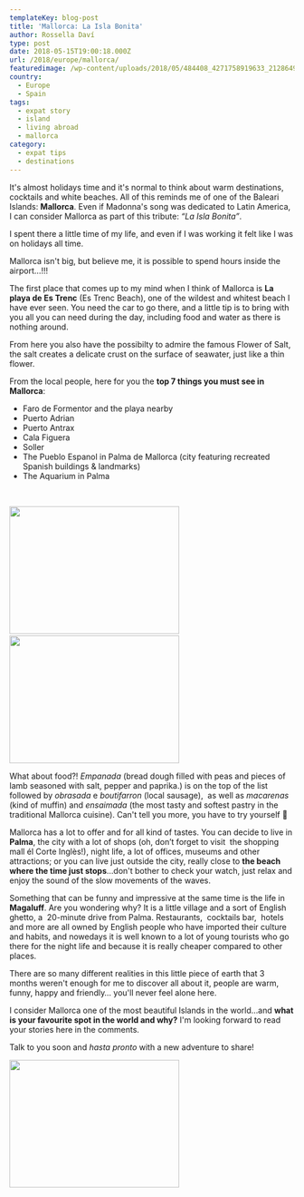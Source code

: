 ```yaml
---
templateKey: blog-post
title: 'Mallorca: La Isla Bonita'
author: Rossella Daví
type: post
date: 2018-05-15T19:00:18.000Z
url: /2018/europe/mallorca/
featuredimage: /wp-content/uploads/2018/05/484408_4271758919633_2128649041_n.jpg
country:
  - Europe
  - Spain
tags:
  - expat story
  - island
  - living abroad
  - mallorca
category:
  - expat tips
  - destinations
---
```


It's almost holidays time and it's normal to think about warm destinations, cocktails and white beaches. All of this reminds me of one of the Baleari Islands: **Mallorca**. Even if Madonna's song was dedicated to Latin America, I can consider Mallorca as part of this tribute: _&#8220;La Isla Bonita&#8221;_.

I spent there a little time of my life, and even if I was working it felt like I was on holidays all time.

Mallorca isn't big, but believe me, it is possible to spend hours inside the airport…!!!

The first place that comes up to my mind when I think of Mallorca is **La playa de Es Trenc** (Es Trenc Beach), one of the wildest and whitest beach I have ever seen. You need the car to go there, and a little tip is to bring with you all you can need during the day, including food and water as there is nothing around.

From here you also have the possibilty to admire the famous Flower of Salt, the salt creates a delicate crust on the surface of seawater, just like a thin flower.

From the local people, here for you the **top 7 things you must see in Mallorca**:

- Faro de Formentor and the playa nearby
- Puerto Adrian
- Puerto Antrax
- Cala Figuera
- Soller
- The Pueblo Espanol in Palma de Mallorca (city featuring recreated Spanish buildings & landmarks)
- The Aquarium in Palma

&nbsp;

<img src="/img/uploads/2018/05/427460_4150624891358_1635144725_n-300x225.jpg" alt="" width="300" height="225" srcset="/img/uploads/2018/05/427460_4150624891358_1635144725_n-300x225.jpg 300w, /img/uploads/2018/05/427460_4150624891358_1635144725_n-768x576.jpg 768w, /img/uploads/2018/05/427460_4150624891358_1635144725_n.jpg 960w" sizes="(max-width: 300px) 100vw, 300px" />                  <img src="/img/uploads/2018/05/528682_4198437446642_1882371668_n-300x225.jpg" alt="" width="300" height="225" srcset="/img/uploads/2018/05/528682_4198437446642_1882371668_n-300x225.jpg 300w, /img/uploads/2018/05/528682_4198437446642_1882371668_n-768x576.jpg 768w, /img/uploads/2018/05/528682_4198437446642_1882371668_n.jpg 960w" sizes="(max-width: 300px) 100vw, 300px" />

What about food?! _Empanada_ (bread dough filled with peas and pieces of lamb seasoned with salt, pepper and paprika.) is on the top of the list followed by _obrasada_ e *boutifarron* (local sausage),  as well as _macarenas_ (kind of muffin) and _ensaimada_ (the most tasty and softest pastry in the traditional Mallorca cuisine). Can't tell you more, you have to try yourself 🙂

Mallorca has a lot to offer and for all kind of tastes. You can decide to live in **Palma**, the city with a lot of shops (oh, don’t forget to visit  the shopping mall él Corte Inglès!), night life, a lot of offices, museums and other attractions; or you can live just outside the city, really close to **the beach where the time just stops**&#8230;don't bother to check your watch, just relax and enjoy the sound of the slow movements of the waves.

Something that can be funny and impressive at the same time is the life in **Magaluff**. Are you wondering why? It is a little village and a sort of English ghetto, a  20-minute drive from Palma. Restaurants,  cocktails bar,  hotels and more are all owned by English people who have imported their culture and habits, and nowedays it is well known to a lot of young tourists who go there for the night life and because it is really cheaper compared to other places.

There are so many different realities in this little piece of earth that 3 months weren't enough for me to discover all about it, people are warm, funny, happy and friendly&#8230; you'll never feel alone here.

I consider Mallorca one of the most beautiful Islands in the world&#8230;and **what is your favourite spot in the world and why?** I'm looking forward to read your stories here in the comments.

Talk to you soon and _hasta pronto_ with a new adventure to share!

<img  src="/img/uploads/2018/05/394522_4198436486618_351003565_n-300x225.jpg" alt="" width="300" height="225" srcset="/img/uploads/2018/05/394522_4198436486618_351003565_n-300x225.jpg 300w, /img/uploads/2018/05/394522_4198436486618_351003565_n-768x576.jpg 768w, /img/uploads/2018/05/394522_4198436486618_351003565_n.jpg 960w" sizes="(max-width: 300px) 100vw, 300px" />

&nbsp;
